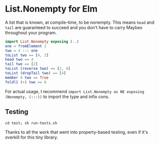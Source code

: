 # List.Nonempty for Elm

A list that is known, at compile-time, to be nonempty. This means `head` and `tail` are guaranteed to succeed and you don't have to carry Maybes throughout your program.

````elm
import List.Nonempty exposing (..)
one = fromElement 2
two = 4 ::: one
toList two == [4, 2]
head two == 4
tail two == [2]
toList (reverse two) == [2, 4]
toList (dropTail two) == [4]
member 4 two == True
foldl1 (+) two == 6
````

For actual usage, I recommend `import List.Nonempty as NE exposing (Nonempty, (:::))` to import the type and infix cons.

## Testing
`cd test; sh run-tests.sh`

Thanks to all the work that went into property-based testing, even if it's overkill for this tiny library.
